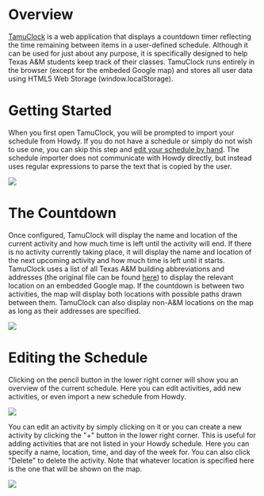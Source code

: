 # Overview
[TamuClock](http://tamuclock.com) is a web application that displays a countdown timer reflecting the time remaining between items in a user-defined schedule.  Although it can be used for just about any purpose, it is specifically designed to help Texas A&M students keep track of their classes.  TamuClock runs entirely in the browser (except for the embeded Google map) and stores all user data using HTML5 Web Storage (window.localStorage).

# Getting Started

When you first open TamuClock, you will be prompted to import your schedule from Howdy.  If you do not have a schedule or simply do not wish to use one, you can skip this step and [edit your schedule by hand](https://github.com/rsrickshaw/tamuclock#editing-the-schedule).  The schedule importer does not communicate with Howdy directly, but instead uses regular expressions to parse the text that is copied by the user.

![](https://github.com/rsrickshaw/tamuclock/raw/master/images/howdy.png)

# The Countdown

Once configured, TamuClock will display the name and location of the current activity and how much time is left until the activity will end.  If there is no activity currently taking place, it will display the name and location of the next upcoming activity and how much time is left until it starts.  TamuClock uses a list of all Texas A&M building abbreviations and addresses (the original file can be found [here](http://fcor.tamu.edu/building-room-list.aspx)) to display the relevant location on an embedded Google map.  If the countdown is between two activities, the map will display both locations with possible paths drawn between them.  TamuClock can also display non-A&M locations on the map as long as their addresses are specified.

![](https://github.com/rsrickshaw/tamuclock/raw/master/images/countdown.png)

# Editing the Schedule

Clicking on the pencil button in the lower right corner will show you an overview of the current schedule.  Here you can edit activities, add new activities, or even import a new schedule from Howdy.

![](https://github.com/rsrickshaw/tamuclock/raw/master/images/overview.png)

You can edit an activity by simply clicking on it or you can create a new activity by clicking the "+" button in the lower right corner.  This is useful for adding activities that are not listed in your Howdy schedule.  Here you can specify a name, location, time, and day of the week for.  You can also click "Delete" to delete the activity.  Note that whatever location is specified here is the one that will be shown on the map.

![](https://github.com/rsrickshaw/tamuclock/raw/master/images/edit.png)
